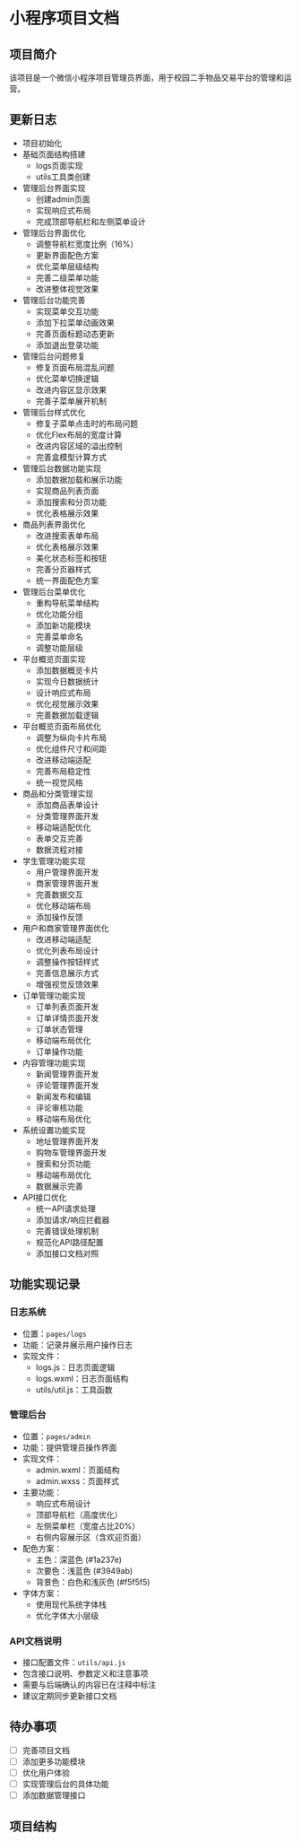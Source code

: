 # 小程序项目文档

## 项目简介
该项目是一个微信小程序项目管理员界面，用于校园二手物品交易平台的管理和运营。

## 更新日志

- 项目初始化
- 基础页面结构搭建
  - logs页面实现
  - utils工具类创建
- 管理后台界面实现
  - 创建admin页面
  - 实现响应式布局
  - 完成顶部导航栏和左侧菜单设计
- 管理后台界面优化
  - 调整导航栏宽度比例（16%）
  - 更新界面配色方案
  - 优化菜单层级结构
  - 完善二级菜单功能
  - 改进整体视觉效果
- 管理后台功能完善
  - 实现菜单交互功能
  - 添加下拉菜单动画效果
  - 完善页面标题动态更新
  - 添加退出登录功能
- 管理后台问题修复
  - 修复页面布局混乱问题
  - 优化菜单切换逻辑
  - 改进内容区显示效果
  - 完善子菜单展开机制
- 管理后台样式优化
  - 修复子菜单点击时的布局问题
  - 优化Flex布局的宽度计算
  - 改进内容区域的溢出控制
  - 完善盒模型计算方式
- 管理后台数据功能实现
  - 添加数据加载和展示功能
  - 实现商品列表页面
  - 添加搜索和分页功能
  - 优化表格展示效果
- 商品列表界面优化
  - 改进搜索表单布局
  - 优化表格展示效果
  - 美化状态标签和按钮
  - 完善分页器样式
  - 统一界面配色方案
- 管理后台菜单优化
  - 重构导航菜单结构
  - 优化功能分组
  - 添加新功能模块
  - 完善菜单命名
  - 调整功能层级
- 平台概览页面实现
  - 添加数据概览卡片
  - 实现今日数据统计
  - 设计响应式布局
  - 优化视觉展示效果
  - 完善数据加载逻辑
- 平台概览页面布局优化
  - 调整为纵向卡片布局
  - 优化组件尺寸和间距
  - 改进移动端适配
  - 完善布局稳定性
  - 统一视觉风格
- 商品和分类管理实现
  - 添加商品表单设计
  - 分类管理界面开发
  - 移动端适配优化
  - 表单交互完善
  - 数据流程对接
- 学生管理功能实现
  - 用户管理界面开发
  - 商家管理界面开发
  - 完善数据交互
  - 优化移动端布局
  - 添加操作反馈
- 用户和商家管理界面优化
  - 改进移动端适配
  - 优化列表布局设计
  - 调整操作按钮样式
  - 完善信息展示方式
  - 增强视觉反馈效果
- 订单管理功能实现
  - 订单列表页面开发
  - 订单详情页面开发
  - 订单状态管理
  - 移动端布局优化
  - 订单操作功能
- 内容管理功能实现
  - 新闻管理界面开发
  - 评论管理界面开发
  - 新闻发布和编辑
  - 评论审核功能
  - 移动端布局优化
- 系统设置功能实现
  - 地址管理界面开发
  - 购物车管理界面开发
  - 搜索和分页功能
  - 移动端布局优化
  - 数据展示完善
- API接口优化
  - 统一API请求处理
  - 添加请求/响应拦截器
  - 完善错误处理机制
  - 规范化API路径配置
  - 添加接口文档对照

## 功能实现记录

### 日志系统
- 位置：`pages/logs`
- 功能：记录并展示用户操作日志
- 实现文件：
  - logs.js：日志页面逻辑
  - logs.wxml：日志页面结构
  - utils/util.js：工具函数

### 管理后台
- 位置：`pages/admin`
- 功能：提供管理员操作界面
- 实现文件：
  - admin.wxml：页面结构
  - admin.wxss：页面样式
- 主要功能：
  - 响应式布局设计
  - 顶部导航栏（高度优化）
  - 左侧菜单栏（宽度占比20%）
  - 右侧内容展示区（含欢迎页面）
- 配色方案：
  - 主色：深蓝色 (#1a237e)
  - 次要色：浅蓝色 (#3949ab)
  - 背景色：白色和浅灰色 (#f5f5f5)
- 字体方案：
  - 使用现代系统字体栈
  - 优化字体大小层级

### API文档说明
- 接口配置文件：`utils/api.js`
- 包含接口说明、参数定义和注意事项
- 需要与后端确认的内容已在注释中标注
- 建议定期同步更新接口文档

## 待办事项
- [ ] 完善项目文档
- [ ] 添加更多功能模块
- [ ] 优化用户体验
- [ ] 实现管理后台的具体功能
- [ ] 添加数据管理接口

## 项目结构